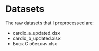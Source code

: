 # Datasets
The raw datasets that I preprocessed are:
- cardio_a_updated.xlsx
- cardio_b_updated.xlsx
- Блок С обезлич.xlsx

